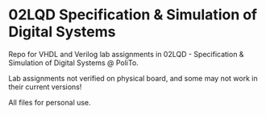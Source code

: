 # 02LQD Specification & Simulation of Digital Systems

Repo for VHDL and Verilog lab assignments in 02LQD - Specification & Simulation of Digital Systems @ PoliTo.

Lab assignments not verified on physical board, and some may not work in their current versions!

All files for personal use.
